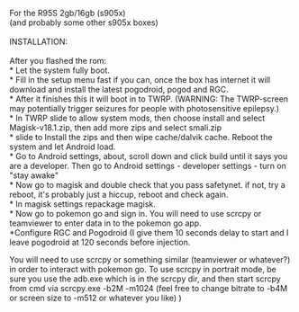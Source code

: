 For the R95S 2gb/16gb (s905x)
<br>(and probably some other s905x boxes)
<br>
<br>INSTALLATION:
<br>
<br> After you flashed the rom:
<br> * Let the system fully boot.
<br> * Fill in the setup menu fast if you can, once the box has internet it will download and install the latest pogodroid, pogod and RGC.
<br> * After it finishes this it will boot in to TWRP. (WARNING: The TWRP-screen may potentially trigger seizures for people with photosensitive epilepsy.)
<br> * In TWRP slide to allow system mods, then choose install and select Magisk-v18.1.zip, then add more zips and select smali.zip
<br> * slide to Install the zips and then wipe cache/dalvik cache. Reboot the system and let Android load.
<br> * Go to Android settings, about, scroll down and click build until it says you are a developer. Then go to Android settings - developer settings - turn on "stay awake"
<br> * Now go to magisk and double check that you pass safetynet. if not, try a reboot, it's probably just a hiccup, reboot and check again.
<br> * In magisk settings repackage magisk.
<br> * Now go to pokemon go and sign in. You will need to use scrcpy or teamviewer to enter data in to the pokemon go app.
<br> *Configure RGC and Pogodroid (I give them 10 seconds delay to start and I leave pogodroid at 120 seconds before injection.

You will need to use scrcpy or something similar (teamviewer or whatever?) in order to interact with pokemon go. To use scrcpy in portrait mode, be sure you use the adb.exe which is in the scrcpy dir, and then start scrcpy from cmd via scrcpy.exe -b2M -m1024 (feel free to change bitrate to -b4M or screen size to -m512 or whatever you like) )
